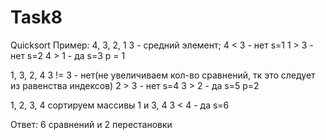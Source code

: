 # Task8
Quicksort
Пример: 4, 3, 2, 1
3 - средний элемент;
4 < 3 - нет    s=1
1 > 3 - нет    s=2
4 > 1 - да     s=3   p = 1
 
1, 3, 2, 4
3 != 3 - нет(не увеличиваем кол-во сравнений, тк это следует из равенства индексов)
2 > 3 - нет   s=4
3 > 2 - да    s=5 p=2

1, 2, 3, 4
сортируем массивы 1 и 3, 4
3 < 4 - да    s=6


Ответ: 6 сравнений и 2 перестановки
